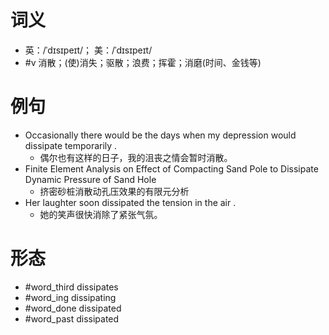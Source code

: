 # 词义
- 英：/ˈdɪsɪpeɪt/； 美：/ˈdɪsɪpeɪt/
- #v 消散；(使)消失；驱散；浪费；挥霍；消磨(时间、金钱等)
# 例句
- Occasionally there would be the days when my depression would dissipate temporarily .
	- 偶尔也有这样的日子，我的沮丧之情会暂时消散。
- Finite Element Analysis on Effect of Compacting Sand Pole to Dissipate Dynamic Pressure of Sand Hole
	- 挤密砂桩消散动孔压效果的有限元分析
- Her laughter soon dissipated the tension in the air .
	- 她的笑声很快消除了紧张气氛。
# 形态
- #word_third dissipates
- #word_ing dissipating
- #word_done dissipated
- #word_past dissipated
